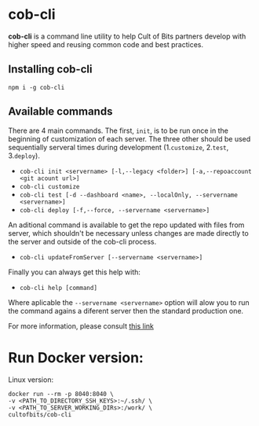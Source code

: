 # cob-cli
__cob-cli__ is a command line utility to help Cult of Bits partners develop with higher speed and reusing common code and best practices.

## Installing cob-cli
`npm i -g cob-cli`

## Available commands

There are 4 main commands. The first, `init`, is to be run once in the beginning of customization of each server. The three other should be used sequentially serveral times during development (1.`customize`, 2.`test`, 3.`deploy`).

 * `cob-cli init <servername> [-l,--legacy <folder>] [-a,--repoaccount <git acount url>]`
 * `cob-cli customize`
 * `cob-cli test [-d --dashboard <name>, --localOnly, --servername <servername>]`
 * `cob-cli deploy [-f,--force, --servername <servername>]`

An aditional command is available to get the repo updated with files from server, which shouldn't be necessary unless changes are made directly to the server and outside of the cob-cli process. 
 * `cob-cli updateFromServer [--servername <servername>]`

 Finally you can always get this help with:
 * `cob-cli help [command]`

 Where aplicable the `--servername <servername>` option will alow you to run the command agains a diferent server then the standard production one.

For more information, please consult [this link](https://learning.cultofbits.com/docs/cob-platform/developers/interacting-with-a-cob-server/)


# Run Docker version:

Linux version:

```
docker run --rm -p 8040:8040 \ 
-v <PATH_TO_DIRECTORY_SSH_KEYS>:~/.ssh/ \ 
-v <PATH_TO_SERVER_WORKING_DIRs>:/work/ \ 
cultofbits/cob-cli
```
